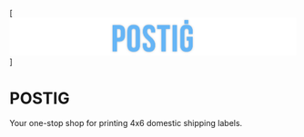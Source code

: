 [![postig logo](title.png?raw=true "Postig")]
# POSTIG
Your one-stop shop for printing 4x6 domestic shipping labels.
